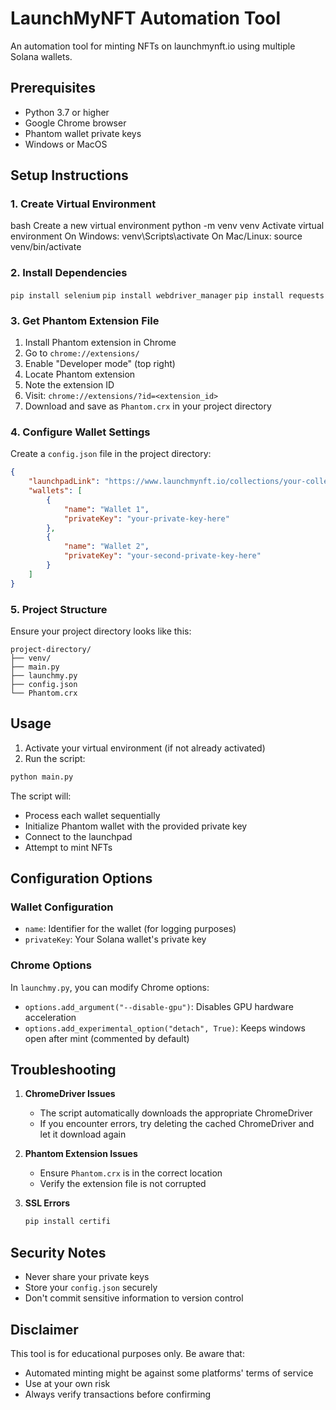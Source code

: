 # LaunchMyNFT Automation Tool

An automation tool for minting NFTs on launchmynft.io using multiple Solana wallets.

## Prerequisites

- Python 3.7 or higher
- Google Chrome browser
- Phantom wallet private keys
- Windows or MacOS

## Setup Instructions

### 1. Create Virtual Environment

bash
Create a new virtual environment
python -m venv venv
Activate virtual environment
On Windows:
venv\Scripts\activate
On Mac/Linux:
source venv/bin/activate

### 2. Install Dependencies

`pip install selenium`
`pip install webdriver_manager`
`pip install requests`

### 3. Get Phantom Extension File

1. Install Phantom extension in Chrome
2. Go to `chrome://extensions/`
3. Enable "Developer mode" (top right)
4. Locate Phantom extension
5. Note the extension ID
6. Visit: `chrome://extensions/?id=<extension_id>`
7. Download and save as `Phantom.crx` in your project directory

### 4. Configure Wallet Settings

Create a `config.json` file in the project directory:

```json
{
    "launchpadLink": "https://www.launchmynft.io/collections/your-collection-link",
    "wallets": [
        {
            "name": "Wallet 1",
            "privateKey": "your-private-key-here"
        },
        {
            "name": "Wallet 2",
            "privateKey": "your-second-private-key-here"
        }
    ]
}
```

### 5. Project Structure

Ensure your project directory looks like this:
```
project-directory/
├── venv/
├── main.py
├── launchmy.py
├── config.json
└── Phantom.crx
```

## Usage

1. Activate your virtual environment (if not already activated)
2. Run the script:
```bash
python main.py
```

The script will:
- Process each wallet sequentially
- Initialize Phantom wallet with the provided private key
- Connect to the launchpad
- Attempt to mint NFTs

## Configuration Options

### Wallet Configuration
- `name`: Identifier for the wallet (for logging purposes)
- `privateKey`: Your Solana wallet's private key

### Chrome Options
In `launchmy.py`, you can modify Chrome options:
- `options.add_argument("--disable-gpu")`: Disables GPU hardware acceleration
- `options.add_experimental_option("detach", True)`: Keeps windows open after mint (commented by default)

## Troubleshooting

1. **ChromeDriver Issues**
   - The script automatically downloads the appropriate ChromeDriver
   - If you encounter errors, try deleting the cached ChromeDriver and let it download again

2. **Phantom Extension Issues**
   - Ensure `Phantom.crx` is in the correct location
   - Verify the extension file is not corrupted

3. **SSL Errors**
   ```bash
   pip install certifi
   ```

## Security Notes

- Never share your private keys
- Store your `config.json` securely
- Don't commit sensitive information to version control

## Disclaimer

This tool is for educational purposes only. Be aware that:
- Automated minting might be against some platforms' terms of service
- Use at your own risk
- Always verify transactions before confirming
